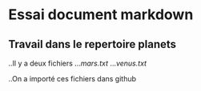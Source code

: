 # Essai document markdown
## Travail dans le repertoire planets

..Il y a deux fichiers 
...*mars.txt* 
...*venus.txt* 

..On a importé ces fichiers dans github

